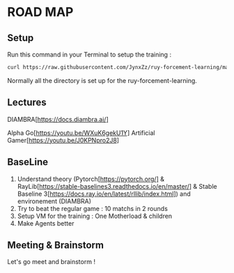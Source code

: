 # ROAD MAP

## Setup

Run this command in your Terminal to setup the training :

```bash
curl https://raw.githubusercontent.com/JynxZz/ruy-forcement-learning/master/setup_rl.sh | sh
```

Normally all the directory is set up for the ruy-forcement-learning.

## Lectures

DIAMBRA[https://docs.diambra.ai/]

Alpha Go[https://youtu.be/WXuK6gekU1Y]
Artificial Gamer[https://youtu.be/J0KPNpro2J8]

## BaseLine

1. Understand theory (Pytorch[https://pytorch.org/] & RayLib[https://stable-baselines3.readthedocs.io/en/master/] & Stable Baseline 3[https://docs.ray.io/en/latest/rllib/index.html]) and environement (DIAMBRA)
2. Try to beat the regular game : 10 matchs in 2 rounds
3. Setup VM for the training : One Motherload & children
4. Make Agents better

## Meeting & Brainstorm

Let's go meet and brainstorm !
